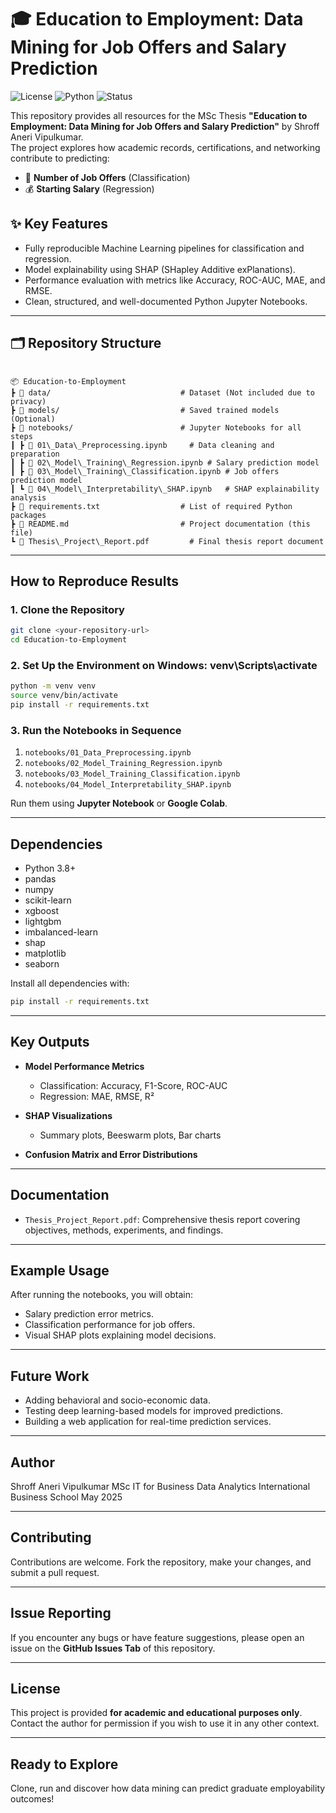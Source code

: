 
# 🎓 Education to Employment: Data Mining for Job Offers and Salary Prediction

![License](https://img.shields.io/badge/license-Academic-blue)
![Python](https://img.shields.io/badge/python-3.8+-brightgreen)
![Status](https://img.shields.io/badge/status-Completed-success)

This repository provides all resources for the MSc Thesis **"Education to Employment: Data Mining for Job Offers and Salary Prediction"** by Shroff Aneri Vipulkumar.  
The project explores how academic records, certifications, and networking contribute to predicting:
- 🎯 **Number of Job Offers** (Classification)
- 💰 **Starting Salary** (Regression)

## ✨ Key Features
- Fully reproducible Machine Learning pipelines for classification and regression.
- Model explainability using SHAP (SHapley Additive exPlanations).
- Performance evaluation with metrics like Accuracy, ROC-AUC, MAE, and RMSE.
- Clean, structured, and well-documented Python Jupyter Notebooks.

---

## 🗂️ Repository Structure

```'

📦 Education-to-Employment
┣ 📁 data/                             # Dataset (Not included due to privacy)
┣ 📁 models/                           # Saved trained models (Optional)
┣ 📁 notebooks/                        # Jupyter Notebooks for all steps
┃ ┣ 📄 01\_Data\_Preprocessing.ipynb     # Data cleaning and preparation
┃ ┣ 📄 02\_Model\_Training\_Regression.ipynb # Salary prediction model
┃ ┣ 📄 03\_Model\_Training\_Classification.ipynb # Job offers prediction model
┃ ┗ 📄 04\_Model\_Interpretability\_SHAP.ipynb   # SHAP explainability analysis
┣ 📄 requirements.txt                  # List of required Python packages
┣ 📄 README.md                         # Project documentation (this file)
┗ 📄 Thesis\_Project\_Report.pdf         # Final thesis report document

````

---

## How to Reproduce Results

### 1. Clone the Repository
```bash
git clone <your-repository-url>
cd Education-to-Employment
````

### 2. Set Up the Environment on Windows: venv\Scripts\activate

```bash
python -m venv venv
source venv/bin/activate
pip install -r requirements.txt
```

### 3. Run the Notebooks in Sequence

1. `notebooks/01_Data_Preprocessing.ipynb`
2. `notebooks/02_Model_Training_Regression.ipynb`
3. `notebooks/03_Model_Training_Classification.ipynb`
4. `notebooks/04_Model_Interpretability_SHAP.ipynb`

Run them using **Jupyter Notebook** or **Google Colab**.

---

## Dependencies

* Python 3.8+
* pandas
* numpy
* scikit-learn
* xgboost
* lightgbm
* imbalanced-learn
* shap
* matplotlib
* seaborn

Install all dependencies with:

```bash
pip install -r requirements.txt
```

---

## Key Outputs

* **Model Performance Metrics**

  * Classification: Accuracy, F1-Score, ROC-AUC
  * Regression: MAE, RMSE, R²

* **SHAP Visualizations**

  * Summary plots, Beeswarm plots, Bar charts

* **Confusion Matrix and Error Distributions**

---

## Documentation

* `Thesis_Project_Report.pdf`: Comprehensive thesis report covering objectives, methods, experiments, and findings.

---

## Example Usage

After running the notebooks, you will obtain:

* Salary prediction error metrics.
* Classification performance for job offers.
* Visual SHAP plots explaining model decisions.

---

## Future Work

* Adding behavioral and socio-economic data.
* Testing deep learning-based models for improved predictions.
* Building a web application for real-time prediction services.

---

## Author

Shroff Aneri Vipulkumar
MSc IT for Business Data Analytics
International Business School
May 2025

---

## Contributing

Contributions are welcome.
Fork the repository, make your changes, and submit a pull request.

---

## Issue Reporting

If you encounter any bugs or have feature suggestions,
please open an issue on the **GitHub Issues Tab** of this repository.

---

## License

This project is provided **for academic and educational purposes only**.
Contact the author for permission if you wish to use it in any other context.

---

## Ready to Explore

Clone, run and discover how data mining can predict graduate employability outcomes!
